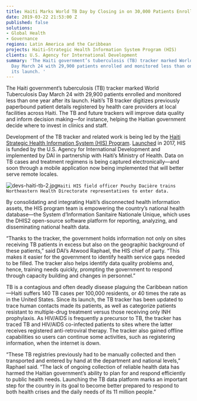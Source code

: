 ```yaml
---
title: Haiti Marks World TB Day by Closing in on 30,000 Patients Enrolled and Monitored
date: 2019-03-22 21:53:00 Z
published: false
solutions:
- Global Health
- Governance
regions: Latin America and the Caribbean
projects: Haiti—Strategic Health Information System Program (HIS)
clients: U.S. Agency for International Development
summary: 'The Haiti government’s tuberculosis (TB) tracker marked World Tuberculosis
  Day March 24 with 29,900 patients enrolled and monitored less than one year after
  its launch. '
---
```


The Haiti government’s tuberculosis (TB) tracker marked World Tuberculosis Day March 24 with 29,900 patients enrolled and monitored less than one year after its launch. Haiti’s TB tracker digitizes previously paperbound patient details registered by health care providers at local facilities across Haiti. The TB and future trackers will improve data quality and inform decision making—for instance, helping the Haitian government decide where to invest in clinics and staff.

Development of the TB tracker and related work is being led by the [Haiti Strategic Health Information System (HIS) Program](https://www.dai.com/our-work/projects/haiti-strategic-health-information-system-his-program). [Launched](https://www.dai.com/news/dai-to-launch-usaid-health-information-system-program-in-haiti) in 2017, HIS is funded by the U.S. Agency for International Development and implemented by DAI in partnership with Haiti’s Ministry of Health. Data on TB cases and treatment regimens is being captured electronically—and soon through a mobile application now being implemented that will better serve remote locales.

![devs-haiti-tb-2.jpg](/uploads/devs-haiti-tb-2.jpg)`Haiti HIS field officer Pouchy Dacière trains Northeastern Health Directorate representatives to enter data.`

By consolidating and integrating Haiti’s disconnected health information assets, the HIS program team is empowering the country’s national health database—the System d’Information Sanitaire Nationale Unique, which uses the DHIS2 open-source software platform for reporting, analyzing, and disseminating national health data. 

“Thanks to the tracker, the government holds information not only on sites receiving TB patients in excess but also on the geographic background of these patients,” said DAI’s Atwood Raphael, the HIS chief of party. “This makes it easier for the government to identify health service gaps needed to be filled. The tracker also helps identify data quality problems and, hence, training needs quickly, prompting the government to respond through capacity building and changes in personnel.”

TB is a contagious and often deadly disease plaguing the Caribbean nation—Haiti suffers 140 TB cases per 100,000 residents, or 40 times the rate as in the United States. Since its launch, the TB tracker has been updated to trace human contacts made its patients, as well as categorize patients resistant to multiple-drug treatment versus those receiving only INH prophylaxis. As HIV/AIDS is frequently a precursor to TB, the tracker has traced TB and HIV/AIDS co-infected patients to sites where the latter receives registered anti-retroviral therapy. The tracker also gained offline capabilities so users can continue some activities, such as registering information, when the internet is down.

“These TB registries previously had to be manually collected and then transported and entered by hand at the department and national levels,” Raphael said. “The lack of ongoing collection of reliable health data has harmed the Haitian government’s ability to plan for and respond efficiently to public health needs. Launching the TB data platform marks an important step for the country in its goal to become better prepared to respond to both health crises and the daily needs of its 11 million people.”